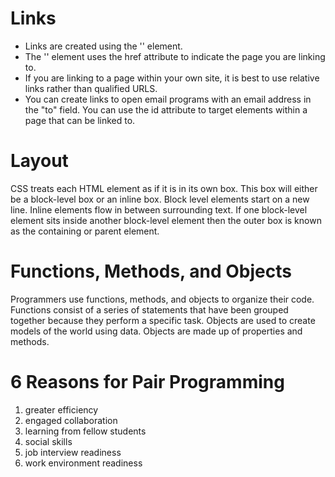 # Links
- Links are created using the '<a>' element.
- The '<a>' element uses the href attribute to indicate the page you are linking to.
- If you are linking to a page within your own site, it is best to use relative links rather than qualified URLS.
- You can create links to open email programs with an email address in the "to" field.
You can use the id attribute to target elements within a page that can be linked to. 

# Layout
CSS treats each HTML element as if it is in its own box. This box will either be a block-level box or an inline box. Block level elements start on a new line. Inline elements flow in between surrounding text. If one block-level element sits inside another block-level element then the outer box is known as the containing or parent element. 


# Functions, Methods, and Objects
Programmers use functions, methods, and objects to organize their code. Functions consist of a series of statements that have been grouped together because they perform a specific task. Objects are used to create models of the world using data. Objects are made up of properties and methods. 

# 6 Reasons for Pair Programming
1. greater efficiency
1. engaged collaboration
1. learning from fellow students
1. social skills
1. job interview readiness
1. work environment readiness